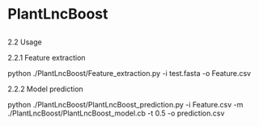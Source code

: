 # PlantLncBoost
##
2.2 Usage

2.2.1 Feature extraction

python ./PlantLncBoost/Feature_extraction.py -i test.fasta -o Feature.csv

2.2.2 Model prediction

python ./PlantLncBoost/PlantLncBoost_prediction.py -i Feature.csv -m ./PlantLncBoost/PlantLncBoost_model.cb -t 0.5 -o prediction.csv
